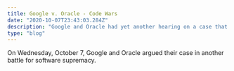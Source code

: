 ```yaml
---
title: Google v. Oracle - Code Wars
date: "2020-10-07T23:43:03.284Z"
description: "Google and Oracle had yet another hearing on a case that may become a landmark case for software developers one day, possibly even in this decade."
type: "blog"
---
```


On Wednesday, October 7, Google and Oracle argued their case in another battle for software supremacy.